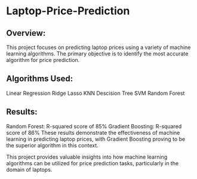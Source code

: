 # Laptop-Price-Prediction
## Overview:
This project focuses on predicting laptop prices using a variety of machine learning algorithms. The primary objective is to identify the most accurate algorithm for price prediction.

## Algorithms Used:
 Linear Regression
 Ridge
 Lasso
 KNN
 Descision Tree
 SVM
 Random Forest


## Results:

Random Forest: R-squared score of 85%
Gradient Boosting: R-squared score of 86%
These results demonstrate the effectiveness of machine learning in predicting laptop prices, with Gradient Boosting proving to be the superior algorithm in this context.

This project provides valuable insights into how machine learning algorithms can be utilized for price prediction tasks, particularly in the domain of laptops.
